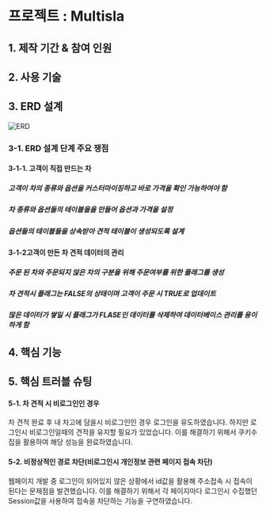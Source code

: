 # 프로젝트 : Multisla

## 1. 제작 기간 & 참여 인원

## 2. 사용 기술

## 3. ERD 설계
![ERD](https://user-images.githubusercontent.com/103174607/175862522-ea573639-8caa-4aea-a1c6-6f25897d73ec.png)
### 3-1. ERD 설계 단계 주요 쟁점

#### 3-1-1. 고객이 직접 만드는 차
##### 고객이 차의 종류와 옵션을 커스터마이징하고 바로 가격을 확인 가능하여야 함
##### 차 종류와 옵션들의 테이블을을 만들어 옵션과 가격을 설정
##### 옵션들의 테이블들을 상속받아 견적 테이블이 생성되도록 설계

#### 3-1-2고객이 만든 차 견적 데이터의 관리
##### 주문 된 차와 주문되지 않은 차의 구분을 위해 주문여부를 위한 플래그를 생성
##### 차 견적시 플래그는 FALSE의 상태이며 고객이 주문 시 TRUE로 업데이트
##### 많은 데이터가 쌓일 시 플래그가 FLASE인 데이터를 삭제하여 데이터베이스 관리를 용이하게 함


## 4. 핵심 기능

## 5. 핵심 트러블 슈팅
#### 5-1. 차 견적 시 비로그인인 경우 
차 견적 완료 후 내 차고에 담을시 비로그인인 경우 로그인을 유도하였습니다.
하지만 로그인시 비로그인일때의 견적을 유지할 필요가 있었습니다.
이를 해결하기 위해서 쿠키수집을 활용하여 해당 성능을 완료하였습니다.
#### 5-2. 비정상적인 경로 차단(비로그인시 개인정보 관련 페이지 접속 차단)
웹페이지 개발 중 로그인이 되어있지 않은 상황에서 id값을 활용해 주소접속 시 접속이 된다는 문제점을 발견했습니다.
이를 해결하기 위해서 각 페이지마다 로그인시 수집했던 Session값을 사용하여 접속을 차단하는 기능을 구연하였습니다.
